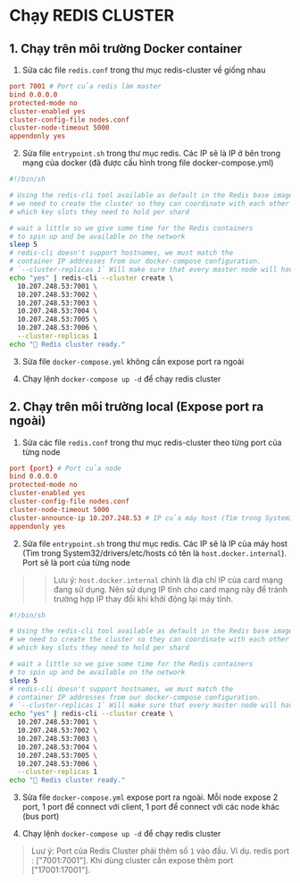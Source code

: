 # Chạy REDIS CLUSTER
## 1. Chạy trên môi trường Docker container
1. Sửa các file `redis.conf` trong thư mục redis-cluster về giống nhau
``` redis.conf
port 7001 # Port của redis làm master
bind 0.0.0.0
protected-mode no
cluster-enabled yes
cluster-config-file nodes.conf
cluster-node-timeout 5000
appendonly yes
```

2. Sửa file `entrypoint.sh` trong thư mục redis. Các IP sẽ là IP ở bên trong mạng của docker (đã được cấu hình trong file docker-compose.yml)
``` entrypoint.sh
#!/bin/sh

# Using the redis-cli tool available as default in the Redis base image
# we need to create the cluster so they can coordinate with each other
# which key slots they need to hold per shard

# wait a little so we give some time for the Redis containers
# to spin up and be available on the network
sleep 5
# redis-cli doesn't support hostnames, we must match the
# container IP addresses from our docker-compose configuration.
# `--cluster-replicas 1` Will make sure that every master node will have its replica node
echo "yes" | redis-cli --cluster create \
  10.207.248.53:7001 \
  10.207.248.53:7002 \
  10.207.248.53:7003 \
  10.207.248.53:7004 \
  10.207.248.53:7005 \
  10.207.248.53:7006 \
  --cluster-replicas 1
echo "🚀 Redis cluster ready."
```

3. Sửa file `docker-compose.yml` không cần expose port ra ngoài

4. Chạy lệnh `docker-compose up -d` để chạy redis cluster

## 2. Chạy trên môi trường local (Expose port ra ngoài)
1. Sửa các file `redis.conf` trong thư mục redis-cluster theo từng port của từng node
``` cluster_{node}/redis.conf 
port {port} # Port của node
bind 0.0.0.0
protected-mode no
cluster-enabled yes
cluster-config-file nodes.conf
cluster-node-timeout 5000
cluster-announce-ip 10.207.248.53 # IP của máy host (Tìm trong System32/drivers/etc/hosts có tên là `host.docker.internal`)
appendonly yes
```

2. Sửa file `entrypoint.sh` trong thư mục redis. Các IP sẽ là IP của máy host (Tìm trong System32/drivers/etc/hosts có tên là `host.docker.internal`). Port sẽ là port của từng node
>> Lưu ý: `host.docker.internal` chính là địa chỉ IP của card mạng đang sử dụng. Nên sử dụng IP tĩnh cho card mạng này để tránh trường hợp IP thay đổi khi khởi động lại máy tính.
``` entrypoint.sh
#!/bin/sh

# Using the redis-cli tool available as default in the Redis base image
# we need to create the cluster so they can coordinate with each other
# which key slots they need to hold per shard

# wait a little so we give some time for the Redis containers
# to spin up and be available on the network
sleep 5
# redis-cli doesn't support hostnames, we must match the
# container IP addresses from our docker-compose configuration.
# `--cluster-replicas 1` Will make sure that every master node will have its replica node
echo "yes" | redis-cli --cluster create \
  10.207.248.53:7001 \
  10.207.248.53:7002 \
  10.207.248.53:7003 \
  10.207.248.53:7004 \
  10.207.248.53:7005 \
  10.207.248.53:7006 \
  --cluster-replicas 1
echo "🚀 Redis cluster ready."
```

3. Sửa file `docker-compose.yml` expose port ra ngoài. Mỗi node expose 2 port, 1 port để connect với client, 1 port để connect với các node khác (bus port)

4. Chạy lệnh `docker-compose up -d` để chạy redis cluster

> Luư ý: Port của Redis Cluster phải thêm số `1` vào đầu. Ví dụ. redis port : ["7001:7001"]. Khi dùng cluster cần expose thêm port ["17001:17001"].